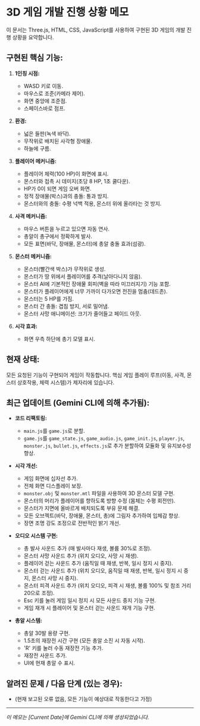 # 3D 게임 개발 진행 상황 메모

이 문서는 Three.js, HTML, CSS, JavaScript를 사용하여 구현된 3D 게임의 개발 진행 상황을 요약합니다.

## 구현된 핵심 기능:

1.  **1인칭 시점:**
    *   WASD 키로 이동.
    *   마우스로 조준(카메라 제어).
    *   화면 중앙에 조준점.
    *   스페이스바로 점프.

2.  **환경:**
    *   넓은 들판(녹색 바닥).
    *   무작위로 배치된 사각형 장애물.
    *   하늘에 구름.

3.  **플레이어 메커니즘:**
    *   플레이어 체력(100 HP)이 화면에 표시.
    *   몬스터와 접촉 시 데미지(초당 8 HP, 1초 쿨다운).
    *   HP가 0이 되면 게임 오버 화면.
    *   정적 장애물(박스)과의 충돌: 통과 방지.
    *   몬스터와의 충돌: 수평 넉백 적용, 몬스터 위에 올라타는 것 방지.

4.  **사격 메커니즘:**
    *   마우스 버튼을 누르고 있으면 자동 연사.
    *   총알이 총구에서 정확하게 발사.
    *   모든 표면(바닥, 장애물, 몬스터)에 총알 충돌 효과(섬광).

5.  **몬스터 메커니즘:**
    *   몬스터(빨간색 박스)가 무작위로 생성.
    *   몬스터가 땅 위에서 플레이어를 추격(날아다니지 않음).
    *   몬스터 AI에 기본적인 장애물 회피(벽을 따라 미끄러지기) 기능 포함.
    *   몬스터가 플레이어에게 너무 가까이 다가오면 전진을 멈춤(데드존).
    *   몬스터는 5 HP를 가짐.
    *   몬스터 간 충돌: 겹침 방지, 서로 밀어냄.
    *   몬스터 사망 애니메이션: 크기가 줄어들고 페이드 아웃.

6.  **시각 효과:**
    *   화면 우측 하단에 총기 모델 표시.

## 현재 상태:

모든 요청된 기능이 구현되어 게임이 작동합니다. 핵심 게임 플레이 루프(이동, 사격, 몬스터 상호작용, 체력 시스템)가 제자리에 있습니다.

## 최근 업데이트 (Gemini CLI에 의해 추가됨):

*   **코드 리팩토링:**
    *   `main.js`를 `game.js`로 분할.
    *   `game.js`를 `game_state.js`, `game_audio.js`, `game_init.js`, `player.js`, `monster.js`, `bullet.js`, `effects.js`로 추가 분할하여 모듈화 및 유지보수성 향상.

*   **시각 개선:**
    *   게임 화면에 십자선 추가.
    *   전체 화면 디스플레이 보장.
    *   `monster.obj` 및 `monster.mtl` 파일을 사용하여 3D 몬스터 모델 구현.
    *   몬스터의 머리가 플레이어를 향하도록 방향 수정 (몸체는 수평 회전만).
    *   몬스터가 지면에 올바르게 배치되도록 부유 문제 해결.
    *   모든 오브젝트(바닥, 장애물, 몬스터, 총)에 그림자 추가하여 입체감 향상.
    *   장면 조명 강도 조정으로 전반적인 밝기 개선.

*   **오디오 시스템 구현:**
    *   총 발사 사운드 추가 (매 발사마다 재생, 볼륨 30%로 조정).
    *   몬스터 사망 사운드 추가 (위치 오디오, 사망 시 재생).
    *   플레이어 걷는 사운드 추가 (움직일 때 재생, 반복, 일시 정지 시 중지).
    *   몬스터 걷는 사운드 추가 (위치 오디오, 움직일 때 재생, 반복, 일시 정지 시 중지, 몬스터 사망 시 중지).
    *   몬스터 피격 사운드 추가 (위치 오디오, 피격 시 재생, 볼륨 100% 및 참조 거리 20으로 조정).
    *   Esc 키를 눌러 게임 일시 정지 시 모든 사운드 중지 기능 구현.
    *   게임 재개 시 플레이어 및 몬스터 걷는 사운드 재개 기능 구현.

*   **총알 시스템:**
    *   총알 30발 용량 구현.
    *   1.5초의 재장전 시간 구현 (모든 총알 소진 시 자동 시작).
    *   'R' 키를 눌러 수동 재장전 기능 추가.
    *   재장전 사운드 추가.
    *   UI에 현재 총알 수 표시.

## 알려진 문제 / 다음 단계 (있는 경우):

*   (현재 보고된 오류 없음, 모든 기능이 예상대로 작동한다고 가정)

---
*이 메모는 [Current Date]에 Gemini CLI에 의해 생성되었습니다.*